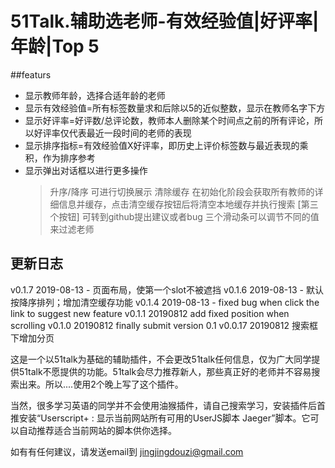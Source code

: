 # 51Talk.辅助选老师-有效经验值|好评率|年龄|Top 5
##featurs
- 显示教师年龄，选择合适年龄的老师
- 显示有效经验值=所有标签数量求和后除以5的近似整数，显示在教师名字下方
- 显示好评率=好评数/总评论数，教师本人删除某个时间点之前的所有评论，所以好评率仅代表最近一段时间的老师的表现
- 显示排序指标=有效经验值X好评率，即历史上评价标签数与最近表现的乘积，作为排序参考
- 显示弹出对话框以进行更多操作
	>升序/降序 可进行切换展示
	> 清除缓存 在初始化阶段会获取所有教师的详细信息并缓存，点击清空缓存按钮后将清空本地缓存并执行搜索
	>[第三个按钮] 可转到github提出建议或者bug
	> 三个滑动条可以调节不同的值来过滤老师

## 更新日志
v0.1.7 2019-08-13 - 页面布局，使第一个slot不被遮挡
v0.1.6 2019-08-13 - 默认按降序排列；增加清空缓存功能
v0.1.4 2019-08-13 - fixed bug when click the link to suggest new feature
v0.1.1 20190812 add fixed position when scrolling
v0.1.0 20190812 finally submit version 0.1
v0.0.17 20190812 搜索框下增加分页

这是一个以51talk为基础的辅助插件，不会更改51talk任何信息，仅为广大同学提供51talk不愿提供的功能。51talk会尽力推荐新人，那些真正好的老师并不容易搜索出来。所以....使用2个晚上写了这个插件。

当然，很多学习英语的同学并不会使用油猴插件，请自己搜索学习，安装插件后首推安装“Userscript+ : 显示当前网站所有可用的UserJS脚本 Jaeger”脚本。它可以自动推荐适合当前网站的脚本供你选择。

如有有任何建议，请发送email到 jingjingdouzi@gmail.com